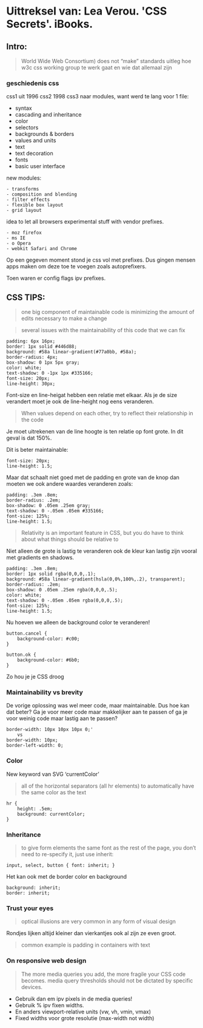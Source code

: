 # Uittreksel van: Lea Verou. 'CSS Secrets'. iBooks. 

## Intro:

> World Wide Web Consortium) does not “make” standards
> uitleg hoe w3c css working group te werk gaat en wie dat allemaal zijn

### geschiedenis css

css1 uit 1996
css2 1998
css3 naar modules, want werd te lang voor 1 file: 	
- syntax
- cascading and inheritance
- color
- selectors
- backgrounds & borders
- values and units
- text
- text decoration
- fonts
- basic user interface

new modules:
```
- transforms
- composition and blending
- filter effects
- flexible box layout
- grid layout
```

idea to let all browsers experimental stuff with vendor prefixes.
```
- moz firefox
- ms IE
- o Opera
- webkit Safari and Chrome
```

Op een gegeven moment stond je css vol met prefixes. Dus gingen mensen apps maken om deze toe te voegen zoals autoprefixers.

Toen waren er config flags ipv prefixes.

## CSS TIPS:

> one big component of maintainable code is minimizing the amount of edits necessary to make a change

> several issues with the maintainability of this code that we can fix

```
padding: 6px 16px;
border: 1px solid #446d88;
background: #58a linear-gradient(#77a0bb, #58a);
border-radius: 4px;
box-shadow: 0 1px 5px gray;
color: white;
text-shadow: 0 -1px 1px #335166;
font-size: 20px;
line-height: 30px;
```

Font-size en line-heigat hebben een relatie met elkaar. Als je de size verandert moet je ook de line-height nog eens veranderen.

> When values depend on each other, try to reflect their relationship in the code

Je moet uitrekenen van de line hoogte is ten relatie op font grote. In dit geval is dat 150%.

Dit is beter maintainable:
```
font-size: 20px;
line-height: 1.5;
```

Maar dat schaalt niet goed met de padding en grote van de knop
dan moeten we ook andere waardes veranderen zoals:
```
padding: .3em .8em;
border-radius: .2em;
box-shadow: 0 .05em .25em gray;
text-shadow: 0 -.05em .05em #335166;
font-size: 125%;
line-height: 1.5;
```

> Relativity is an important feature in CSS, but you do have to think about what things should be relative to

Niet alleen de grote is lastig te veranderen ook de kleur kan lastig zijn vooral met gradients en shadows.
```
padding: .3em .8em;
border: 1px solid rgba(0,0,0,.1);
background: #58a linear-gradient(hsla(0,0%,100%,.2), transparent);
border-radius: .2em;
box-shadow: 0 .05em .25em rgba(0,0,0,.5);
color: white;
text-shadow: 0 -.05em .05em rgba(0,0,0,.5);
font-size: 125%;
line-height: 1.5;
```

Nu hoeven we alleen de background color te veranderen!
```
button.cancel {
	background-color: #c00;
}

button.ok {
	background-color: #6b0;
}
```

Zo hou je je CSS droog

### Maintainability vs brevity
De vorige oplossing was wel meer code, maar maintainable. Dus hoe kan dat beter? Ga je voor meer code maar makkelijker aan te passen of ga je voor weinig code maar lastig aan te passen?

```
border-width: 10px 10px 10px 0;'
	vs 
border-width: 10px;
border-left-width: 0;
```

### Color
New keyword van SVG ‘currentColor’

> all of the horizontal separators (all hr elements) to automatically have the same color as the text

```
hr {
    height: .5em;
    background: currentColor;
}
```

### Inheritance
> to give form elements the same font as the rest of the page, you don’t need to re-specify it, just use inherit:

```
input, select, button { font: inherit; }
```

Het kan ook met de border color en background
```
background: inherit;
border: inherit;
```

### Trust your eyes
> optical illusions are very common in any form of visual design

Rondjes lijken altijd kleiner dan vierkantjes ook al zijn ze even groot.

> common example is padding in containers with text

### On responsive web design
> The more media queries you add, the more fragile your CSS code becomes.
> media query thresholds should not be dictated by specific devices.

- Gebruik dan em ipv pixels in de media queries!
- Gebruik % ipv fixen widths.
- En anders viewport-relative units (vw, vh, vmin, vmax)
- Fixed widths voor grote resolutie (max-width not width)
